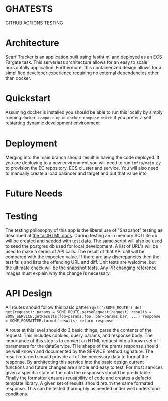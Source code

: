 # GHATESTS
GITHUB ACTIONS TESTING

# Architecture
Scarf Tracker is an application built using fastht.ml and deployed as an ECS Fargate task.  This serverless architecture 
allows for an easy to scale horizontally application.  Furthermore, this containerized design allows for a simplified 
developer experience requiring no external dependencies other than docker.

# Quickstart
Assuming docker is installed you should be able to run this locally by simply 
running `docker compose up` or `docker compose watch` if you prefer a self restarting dynamic development environment

# Deployment
Merging into the main branch should result in having the code deployed.  If you are deploying to a new environment you
will need to run `infra/main.py` to provision the EC repository, ECS cluster and service.  You will also need to 
manually create a load balancer and target and put that value into  

# Future Needs
# Testing
The testing philosophy of this app is the liberal use of "Snapshot" testing as described at
[the fastHTML docs](https://docs.fastht.ml/api/core.html#fasthtml-tests).  During testing an in memory SQLLite db will 
be created and seeded with test data.  The same script will also be used to seed the postgres db used for local 
development. A list of URL's will be used to make a series of API calls.  The result of that 
API call will be compared with the expected value.  If there are any discrepancies then the test fails and lists the 
offending URL and diff.  Unit tests are welcome, but the ultimate check will be the snapshot tests.  Any PR changing reference
images must explain why the change is necessary.

# API Design
All routes should follow this basic pattern
`
@rt('/SOME_ROUTE')
def get(request):
    params = SOME_ROUTE.parseRequest(request)
    results = SOME_SERVICE.getResults(foo=params.foo, bar=params.bar, ...)
    response = SOME_FORMATTER.format(results)
    return response
`

A route at this level should do 3 basic things, parse the contents of the request.  This includes cookies, query params,
and response body.  The importance of this step is to convert an HTML request into a known set of parameters for the 
dataService.  THe shape of the prams response should be well known and documented by the SERVICE method signature.
The result returned should provide all of the necessary data to format the response.  By architecting this service into 
the basic design current functions and future changes are simple and easy to test.  For most services given a 
specific state of the data the responses should be predictable.  Finally the formatter ensures reusability of code and 
creates a defacto template library.  A given set of results should return the same formated response.  This can be 
tested thoroughly as needed under well understood conditions.



